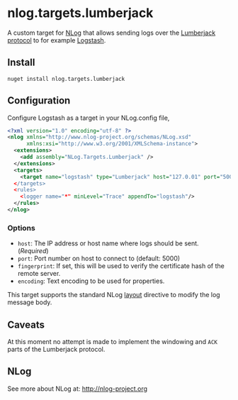 # nlog.targets.lumberjack
A custom target for [NLog](http://nlog-project.org/) that allows sending logs over the [Lumberjack protocol](https://github.com/elastic/logstash-forwarder/blob/master/PROTOCOL.md) to for example [Logstash](http://logstash.net/).

## Install

    nuget install nlog.targets.lumberjack

## Configuration

Configure Logstash as a target in your NLog.config file,

```xml
<?xml version="1.0" encoding="utf-8" ?>
<nlog xmlns="http://www.nlog-project.org/schemas/NLog.xsd"
      xmlns:xsi="http://www.w3.org/2001/XMLSchema-instance">
  <extensions>
    <add assembly="NLog.Targets.Lumberjack" />
  </extensions>
  <targets>
    <target name="logstash" type="Lumberjack" host="127.0.01" port="5001" layout="${message}/>
  </targets>
  <rules>
    <logger name="*" minLevel="Trace" appendTo="logstash"/>
  </rules>
</nlog>
```

### Options

* `host`: The IP address or host name where logs should be sent. (*Required*)
* `port`: Port number on host to connect to (default: 5000)
* `fingerprint`: If set, this will be used to verify the certificate hash of the remote server.
* `encoding`: Text encoding to be used for properties.

This target supports the standard NLog 
[layout](https://github.com/NLog/NLog/wiki/Layouts) directive to modify
the log message body.

## Caveats

At this moment no attempt is made to implement the windowing and `ACK` parts of the Lumberjack protocol.

## NLog

See more about NLog at: http://nlog-project.org
